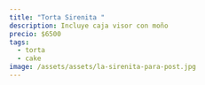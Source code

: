 ```yaml
---
title: "Torta Sirenita "
description: Incluye caja visor con moño
precio: $6500
tags:
  - torta
  - cake
image: /assets/assets/la-sirenita-para-post.jpg
---
```

